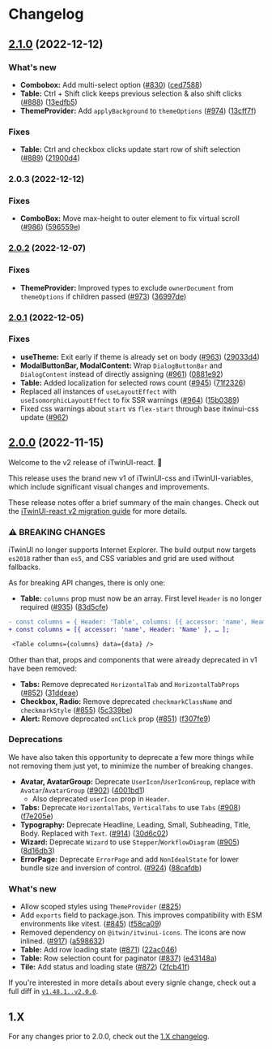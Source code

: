 # Changelog

## [2.1.0](https://www.github.com/iTwin/iTwinUI-react/compare/v2.0.2...v2.1.0) (2022-12-12)

### What's new

* **Combobox:** Add multi-select option ([#830](https://www.github.com/iTwin/iTwinUI-react/issues/830)) ([ced7588](https://www.github.com/iTwin/iTwinUI-react/commit/ced7588acee5273e83c0b0d05a732f260997b9bb))
* **Table:** Ctrl + Shift click keeps previous selection & also shift clicks ([#888](https://www.github.com/iTwin/iTwinUI-react/issues/888)) ([13edfb5](https://www.github.com/iTwin/iTwinUI-react/commit/13edfb5ecc62de284ac03cc2fc27b8a41b4f7b61))
* **ThemeProvider:** Add `applyBackground` to `themeOptions` ([#974](https://www.github.com/iTwin/iTwinUI-react/issues/974)) ([13cff7f](https://www.github.com/iTwin/iTwinUI-react/commit/13cff7fab356e1015e2e7c361f15c6a7c8fe4d6b))

### Fixes

* **Table:** Ctrl and checkbox clicks update start row of shift selection ([#889](https://www.github.com/iTwin/iTwinUI-react/issues/889)) ([21900d4](https://www.github.com/iTwin/iTwinUI-react/commit/21900d42900f7a03305bf2040cc64ddb29361b2d))

### 2.0.3 (2022-12-12)

### Fixes

* **ComboBox:** Move max-height to outer element to fix virtual scroll ([#986](https://www.github.com/iTwin/iTwinUI-react/issues/986)) ([596559e](https://www.github.com/iTwin/iTwinUI-react/commit/596559e7158877e09c98c5c672e8a58a9507a33d))

### [2.0.2](https://www.github.com/iTwin/iTwinUI-react/compare/v2.0.1...v2.0.2) (2022-12-07)

### Fixes

* **ThemeProvider:** Improved types to exclude `ownerDocument` from `themeOptions` if children passed ([#973](https://www.github.com/iTwin/iTwinUI-react/issues/973)) ([36997de](https://www.github.com/iTwin/iTwinUI-react/commit/36997de383c4783c192318f2fb617289a7dce2dd))

### [2.0.1](https://www.github.com/iTwin/iTwinUI-react/compare/v2.0.0...v2.0.1) (2022-12-05)

### Fixes

* **useTheme:** Exit early if theme is already set on body ([#963](https://www.github.com/iTwin/iTwinUI-react/issues/963)) ([29033d4](https://www.github.com/iTwin/iTwinUI-react/commit/29033d488bc6cefb3ea064305898ade85475e2ff))
* **ModalButtonBar, ModalContent:** Wrap `DialogButtonBar` and `DialogContent` instead of directly assigning ([#961](https://www.github.com/iTwin/iTwinUI-react/issues/961)) ([0881e92](https://www.github.com/iTwin/iTwinUI-react/commit/0881e92f037b7ce717f05742014ac2d6dd8c580d))
* **Table:** Added localization for selected rows count ([#945](https://www.github.com/iTwin/iTwinUI-react/issues/945)) ([71f2326](https://www.github.com/iTwin/iTwinUI-react/commit/71f232605237e0095ebe0bff4cf01d241c143c49))
* Replaced all instances of `useLayoutEffect` with `useIsomorphicLayoutEffect` to fix SSR warnings ([#964](https://www.github.com/iTwin/iTwinUI-react/issues/964)) ([15b0389](https://www.github.com/iTwin/iTwinUI-react/commit/15b038934e55d3f61631113d91f2952127426c1d))
* Fixed css warnings about `start` vs `flex-start` through base itwinui-css update ([#962](https://www.github.com/iTwin/iTwinUI-react/issues/962))

## [2.0.0](https://www.github.com/iTwin/iTwinUI-react/compare/v1.48.1...v2.0.0) (2022-11-15)

Welcome to the v2 release of iTwinUI-react. 🎉

This release uses the brand new v1 of iTwinUI-css and iTwinUI-variables, which include significant visual changes and improvements.

These release notes offer a brief summary of the main changes. Check out the [iTwinUI-react v2 migration guide](https://github.com/iTwin/iTwinUI-react/wiki/iTwinUI-react-v2-migration-guide) for more details.

### ⚠ BREAKING CHANGES

iTwinUI no longer supports Internet Explorer. The build output now targets `es2018` rather than `es5`, and CSS variables and grid are used without fallbacks.

As for breaking API changes, there is only one:

* **Table:** `columns` prop must now be an array. First level `Header` is no longer required ([#935](https://www.github.com/iTwin/iTwinUI-react/issues/935)) ([83d5cfe](https://www.github.com/iTwin/iTwinUI-react/commit/83d5cfe93980b628c79ec3951d05663a054699fc))
```diff
- const columns = { Header: 'Table', columns: [{ accessor: 'name', Header: 'Name' }, … ] };
+ const columns = [{ accessor: 'name', Header: 'Name' }, … ];

 <Table columns={columns} data={data} />
```

Other than that, props and components that were already deprecated in v1 have been removed:

* **Tabs:** Remove deprecated `HorizontalTab` and `HorizontalTabProps` ([#852](https://www.github.com/iTwin/iTwinUI-react/issues/852)) ([31ddeae](https://www.github.com/iTwin/iTwinUI-react/commit/31ddeaed3dc5919f69edb1bd9580d766fabc35c2))
* **Checkbox, Radio:** Remove deprecated `checkmarkClassName` and `checkmarkStyle` ([#855](https://www.github.com/iTwin/iTwinUI-react/issues/855)) ([5c339be](https://www.github.com/iTwin/iTwinUI-react/commit/5c339beddd117bdf5a834b96dff65d4fd67d5255))
* **Alert:** Remove deprecated `onClick` prop ([#851](https://www.github.com/iTwin/iTwinUI-react/issues/851)) ([f307fe9](https://www.github.com/iTwin/iTwinUI-react/commit/f307fe9448d0bf793885ddc0e5399cb8cd9dcadb))

### Deprecations

We have also taken this opportunity to deprecate a few more things while not removing them just yet, to minimize the number of breaking changes.

* **Avatar, AvatarGroup:** Deprecate `UserIcon`/`UserIconGroup`, replace with `Avatar`/`AvatarGroup` ([#902](https://www.github.com/iTwin/iTwinUI-react/issues/902)) ([4001bd1](https://www.github.com/iTwin/iTwinUI-react/commit/4001bd12aa9021fdcbb3e49c271eec10ec853a83))
  - Also deprecated `userIcon` prop in `Header`.
* **Tabs:** Deprecate `HorizontalTabs`, `VerticalTabs` to use `Tabs` ([#908](https://www.github.com/iTwin/iTwinUI-react/issues/908)) ([f7e205e](https://www.github.com/iTwin/iTwinUI-react/commit/f7e205e9679169701bc52942ee7adf53679b8336))
* **Typography:** Deprecate Headline, Leading, Small, Subheading, Title, Body. Replaced with `Text`. ([#914](https://www.github.com/iTwin/iTwinUI-react/issues/914)) ([30d6c02](https://www.github.com/iTwin/iTwinUI-react/commit/30d6c026a3a8e058418d25d382d030d68cbf20ff))
* **Wizard:** Deprecate `Wizard` to use `Stepper`/`WorkflowDiagram` ([#905](https://www.github.com/iTwin/iTwinUI-react/issues/905)) ([8d16db3](https://www.github.com/iTwin/iTwinUI-react/commit/8d16db3350b60c548a7389d4a9ea0b95b3f9d6bd))
* **ErrorPage:** Deprecate `ErrorPage` and add `NonIdealState` for lower bundle size and inversion of control. ([#924](https://www.github.com/iTwin/iTwinUI-react/issues/924)) ([88cafdb](https://www.github.com/iTwin/iTwinUI-react/commit/88cafdbcf2dd9af3ef9605fa676d2775ed59d7cb))

### What's new

* Allow scoped styles using `ThemeProvider` ([#825](https://github.com/iTwin/iTwinUI-react/pull/825))
* Add `exports` field to package.json. This improves compatibility with ESM environments like vitest. ([#845](https://www.github.com/iTwin/iTwinUI-react/issues/845)) ([f58ca09](https://www.github.com/iTwin/iTwinUI-react/commit/f58ca09ae2301a10bc1a3d242c6feddccffea209))
* Removed dependency on `@itwin/itwinui-icons`. The icons are now inlined. ([#917](https://www.github.com/iTwin/iTwinUI-react/issues/917)) ([a598632](https://www.github.com/iTwin/iTwinUI-react/commit/a5986322e46bd8146754ed963503fdafff5c2061))
* **Table:** Add row loading state ([#871](https://www.github.com/iTwin/iTwinUI-react/issues/871)) ([22ac046](https://www.github.com/iTwin/iTwinUI-react/commit/22ac04661baba29fbfda49f9c2cb49176b26d7cb))
* **Table:** Row selection count for paginator ([#837](https://www.github.com/iTwin/iTwinUI-react/issues/837)) ([e43148a](https://www.github.com/iTwin/iTwinUI-react/commit/e43148af9fc6250cf2470d258831a3ef8d33e582))
* **Tile:** Add status and loading state ([#872](https://www.github.com/iTwin/iTwinUI-react/issues/872)) ([2fcb41f](https://www.github.com/iTwin/iTwinUI-react/commit/2fcb41f5c41a8a32d32a3312edecf8e2b646033e))

If you're interested in more details about every signle change, check out a full diff in [`v1.48.1..v2.0.0`](https://www.github.com/iTwin/iTwinUI-react/compare/v1.48.1...v2.0.0).

## 1.X

For any changes prior to 2.0.0, check out the [1.X changelog](https://github.com/iTwin/iTwinUI-react/blob/v1/packages/iTwinUI-react/CHANGELOG.md).
